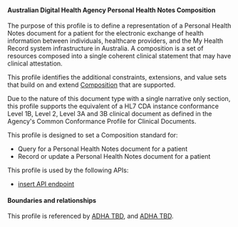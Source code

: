 #### Australian Digital Health Agency Personal Health Notes Composition
The purpose of this profile is to define a representation of a Personal Health Notes document for a patient for the electronic exchange of health information between individuals, healthcare providers, and the My Health Record system infrastructure in Australia. A composition is a set of resources composed into a single coherent clinical statement that may have clinical attestation.

This profile identifies the additional constraints, extensions, and value sets that build on and extend [Composition](http://hl7.org/fhir/R4/composition.html) that are supported. 

Due to the nature of this document type with a single narrative only section, this profile supports the equivalent of a HL7 CDA instance conformance Level 1B, Level 2, Level 3A and 3B clinical document as defined in the Agency's Common Conformance Profile for Clinical Documents.

This profile is designed to set a Composition standard for:
* Query for a Personal Health Notes document for a patient
* Record or update a Personal Health Notes document for a patient

This profile is used by the following APIs:
* [insert API endpoint](StructureDefinition-TBD-1.html)


#### Boundaries and relationships
This profile is referenced by 
[ADHA TBD](StructureDefinition-dh-TBD-core-1.html), and 
[ADHA TBD](StructureDefinition-dh-TBD-core-1.html).

